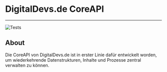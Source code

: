 # DigitalDevs.de CoreAPI

___

![Tests](https://github.com/MerryDev/DigitalDevs-CoreAPI/actions/workflows/tests.yml/badge.svg)

## About

Die CoreAPI von DigitalDevs.de ist in erster Linie dafür entwickelt worden, um wiederkehrende Datenstrukturen,
Inhalte und Prozesse zentral verwalten zu können.


